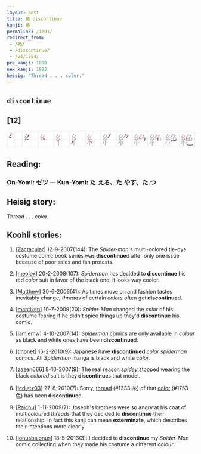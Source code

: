 ```yaml
---
layout: post
title: 絶 discontinue
kanji: 絶
permalink: /1891/
redirect_from:
 - /絶/
 - /discontinue/
 - /v4/1754/
pre_kanji: 1890
nex_kanji: 1892
heisig: "Thread . . . color."
---
```


## `discontinue`

## [12]

<div class="stroke"><img src="../images/E7B5B6.png" /></div>

## Reading:

### On-Yomi: ゼツ &mdash; Kun-Yomi: た.える、た.やす、た.つ

## Heisig story:

Thread . . . color.

## Koohii stories:

1) [<a href="http://kanji.koohii.com/profile/Zactacular">Zactacular</a>] 12-9-2007(144): The <em>Spider-man</em>&#039;s multi-colored tie-dye costume comic book series was<strong> discontinue</strong>d after only one issue because of poor sales and fan protests.

2) [<a href="http://kanji.koohii.com/profile/meolox">meolox</a>] 20-2-2008(107): <em>Spiderman</em> has decided to<strong> discontinue</strong> his red <em>color</em> suit in favor of the black one, it looks way cooler.

3) [<a href="http://kanji.koohii.com/profile/Matthew">Matthew</a>] 30-6-2006(41): As times move on and fashion tastes inevitably change, <em>threads</em> of certain <em>colors</em> often get<strong> discontinue</strong>d.

4) [<a href="http://kanji.koohii.com/profile/mantixen">mantixen</a>] 10-7-2009(20): <em>Spider-Man</em> changed the <em>color</em> of his costume fearing if he didn&#039;t spice things up they&#039;d<strong> discontinue</strong> his comic.

5) [<a href="http://kanji.koohii.com/profile/jamiemw">jamiemw</a>] 4-10-2007(14): <em>Spiderman</em> comics are only available in <em>colour</em> as black and white ones have been<strong> discontinue</strong>d.

6) [<a href="http://kanji.koohii.com/profile/tinonet">tinonet</a>] 16-2-2010(9): Japanese have <strong>discontinued</strong> <em>color</em> <em>spiderman</em> comics. All <em>Spiderman</em> manga is black and white <em>color</em>.

7) [<a href="http://kanji.koohii.com/profile/zazen666">zazen666</a>] 8-10-2007(9): The real reason <em>spidey</em> stopped wearing the black <em>colored</em> suit is they<strong> discontinue</strong>s that model.

8) [<a href="http://kanji.koohii.com/profile/jcdietz03">jcdietz03</a>] 27-8-2010(7): Sorry, <a href="../v4/1333">thread</a> (#1333 糸) of that <a href="../v4/1753">color</a> (#1753 色) has been<strong> discontinue</strong>d.

9) [<a href="http://kanji.koohii.com/profile/Raichu">Raichu</a>] 1-11-2009(7): Joseph&#039;s brothers were so angry at his coat of multi<em>colour</em>ed <em>threads</em> that they decided to<strong> discontinue</strong> their relationship. In fact this kanji can mean <strong>exterminate</strong>, which describes their intentions more clearly.

10) [<a href="http://kanji.koohii.com/profile/jonusbalonus">jonusbalonus</a>] 18-5-2013(3): I decided to<strong> discontinue</strong> my <em>Spider-Man</em> comic collecting when they made his costume a different <em>colour</em>.
